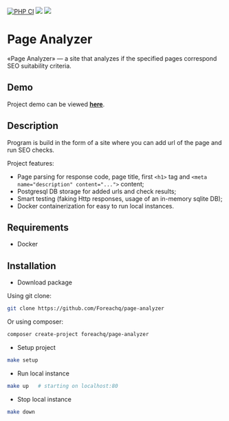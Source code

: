 [![PHP CI](https://github.com/ForeachQ/page-analyzer/actions/workflows/php-ci.yml/badge.svg)](https://github.com/ForeachQ/page-analyzer/actions/workflows/php-ci.yml)
<a href="https://codeclimate.com/github/Foreachq/php-project-lvl3/maintainability"><img src="https://api.codeclimate.com/v1/badges/d1d05c4334d2654423b1/maintainability" /></a>
<a href="https://codeclimate.com/github/Foreachq/php-project-lvl3/test_coverage"><img src="https://api.codeclimate.com/v1/badges/d1d05c4334d2654423b1/test_coverage" /></a>

# Page Analyzer

«Page Analyzer» — a site that analyzes if the specified pages correspond SEO suitability criteria.

## Demo

Project demo can be viewed [<ins>**here**</ins>](https://foreachq-page-analyzer.herokuapp.com/).

## Description

Program is build in the form of a site where you can add url of the page and run SEO checks.

Project features:
- Page parsing for response code, page title, first `<h1>` tag and `<meta name="description" content="...">` content;
- Postgresql DB storage for added urls and check results;
- Smart testing (faking Http responses, usage of an in-memory sqlite DB);
- Docker containerization for easy to run local instances.

## Requirements

- Docker

## Installation

- Download package

Using git clone:

``` bash
git clone https://github.com/Foreachq/page-analyzer
```

Or using composer:

``` bash
composer create-project foreachq/page-analyzer
```

- Setup project

``` bash
make setup
```

- Run local instance

``` bash
make up   # starting on localhost:80
```

- Stop local instance

``` bash
make down
```

